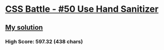 # [CSS Battle - #50 Use Hand Sanitizer](https://cssbattle.dev/play/50)

## [My solution](https://arpadgbondor.github.io/CSSBattle-50/)

### High Score: 597.32 (438 chars)
